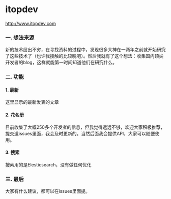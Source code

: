 # itopdev
http://www.itopdev.com
### 一. 想法来源
新的技术层出不穷，在寻找资料的过程中，发现很多大神在一两年之前就开始研究了这些技术了（也许我接触的比较晚吧）。然后我就有了这个想法：收集国内顶尖开发者的blog，这样就能第一时间知道他们在研究什么。

### 二. 功能

#### 1. 最新
这里显示的最新发表的文章

#### 2. 花名册
目前收集了大概250多个开发者的信息，但我觉得远远不够，欢迎大家积极推荐，提交道issues里面，我会及时更新的。当然后面我会提供API，大家可以随便使用。

#### 3. 搜索
搜索用的是Elesticsearch，没有做任何优化

### 三. 最后
大家有什么建议，都可以在issues里面提。
